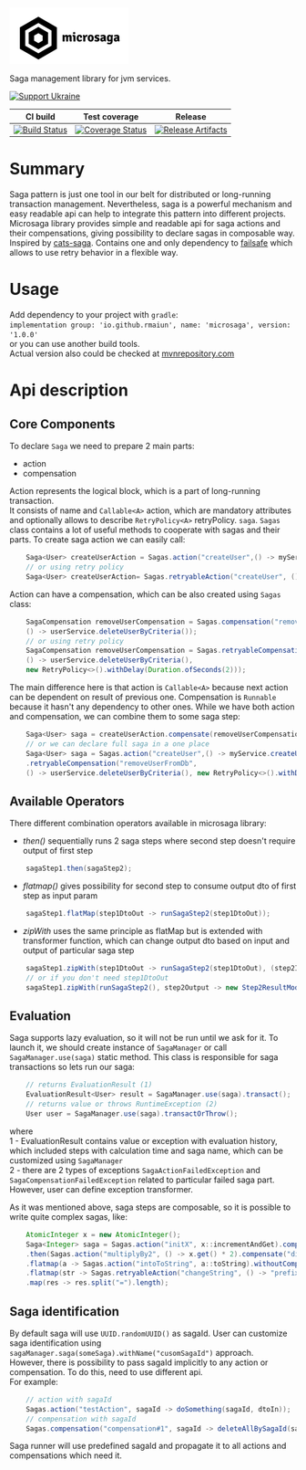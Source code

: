 ![Screenshot](logo.png)

Saga management library for jvm services.

[![Support Ukraine](https://img.shields.io/static/v1?label=United24&message=Support%20Ukraine&color=lightgrey&link=https%3A%2F%2Fu24.gov.ua&logo=data%3Aimage%2Fpng%3Bbase64%2CiVBORw0KGgoAAAANSUhEUgAAASwAAADICAYAAABS39xVAAAAAXNSR0IArs4c6QAAAARnQU1BAACxjwv8YQUAAAAJcEhZcwAADsMAAA7DAcdvqGQAAANKSURBVHhe7dZBThRhFEbRnx1IgvtFiIoxbgemOHLAhAoJ1QyaBahroKxqE%2BMS6iZncPKSbwE3b4yr6W58en4Z148zwC5tjbqabrdgvZ59PS5nn2eAfVobtbbquAXrcBquJ4B9Wht1%2BrQEC9g9wQIyBAvIECwgQ7CADMECMgQLyBAsIEOwgAzBAjIEC8gQLCBDsIAMwQIyBAvIECwgQ7CADMECMgQLyBAsIEOwgAzBAjIEC8gQLCBDsIAMwQIyBAvIECwgQ7CADMECMgQLyBAsIEOwgAzBAjIEC8gQLCBDsIAMwQIyBAvIECwgQ7CADMECMgQLyBAsIEOwgAzBAjIEC8gQLCBDsIAMwQIyBAvIECwgQ7CADMECMgQLyBAsIEOwgAzBAjIEC8gQLCBDsIAMwQIyBAvIECwgQ7CADMECMgQLyBAsIEOwgAzBAjIEC8gQLCBDsIAMwQIyBAvIECwgQ7CADMECMgQLyBAsIEOwgAzBAjIEC8gQLCBDsIAMwQIyBAvIECwgQ7CADMECMgQLyBAsIEOwgAzBAjIEC8j4F6zL%2BTA%2BHpfxYR0A9mhr1OXzPC5u7g%2Fvv%2F1YLr58B9ilU6Nu7ufx6%2BH88Hs6X9YLsEtbo34%2BvJvH29M4LC9jWZ4Admpt1NqqNVjTGqz5bFkmgJ1aG%2FX2KFhAgWABGYIFZAgWkCFYQIZgARmCBWQIFpAhWECGYAEZggVkCBaQIVhAhmABGYIFZAgWkCFYQIZgARmCBWQIFpAhWECGYAEZggVkCBaQIVhAhmABGYIFZAgWkCFYQIZgARmCBWQIFpAhWECGYAEZggVkCBaQIVhAhmABGYIFZAgWkCFYQIZgARmCBWQIFpAhWECGYAEZggVkCBaQIVhAhmABGYIFZAgWkCFYQIZgARmCBWQIFpAhWECGYAEZggVkCBaQIVhAhmABGYIFZAgWkCFYQIZgARmCBWQIFpAhWECGYAEZggVkCBaQIVhAhmABGYIFZAgWkCFYQIZgARmCBWQIFpAhWECGYAEZggVkCBaQIVhAhmABGYIFZAgWkCFYQIZgARmCBWQIFpAhWECGYAEZggVk%2FBes1%2BX4dwDYpbVRa6uOW7Du3p7Hy1YvgF3aGjWN2z9qCgwkg1n6XwAAAABJRU5ErkJggg%3D%3D)](https://u24.gov.ua)

| CI build                               | Test coverage                                     | Release |
|----------------------------------------|---------------------------------------------------| --- |
| [![Build Status][Badge-GHA]][Link-GHA] | [![Coverage Status][Badge-Codecov]][Link-Codecov] | [![Release Artifacts][Badge-SonatypeReleases]][Link-SonatypeReleases] |

# Summary

Saga pattern is just one tool in our belt for distributed or long-running transaction management.
Nevertheless, saga is a powerful mechanism and easy readable api can help to integrate this pattern into different projects.
Microsaga library provides simple and readable api for saga actions and their compensations, giving possibility to declare sagas in composable way.
Inspired by [cats-saga](https://github.com/VladKopanev/cats-saga).
Contains one and only dependency to [failsafe](https://github.com/failsafe-lib/failsafe) which allows to use retry behavior in a flexible way.

# Usage

Add dependency to your project with `gradle`:  
`implementation group: 'io.github.rmaiun', name: 'microsaga', version: '1.0.0'`  
or you can use another build tools.  
Actual version also could be checked at [mvnrepository.com](https://mvnrepository.com/artifact/io.github.rmaiun/microsaga)

# Api description

## Core Components

To declare `Saga` we need to prepare 2 main parts:

- action
- compensation

Action represents the logical block, which is a part of long-running transaction.  
It consists of name and `Callable<A>` action, which are mandatory attributes and optionally allows to describe `RetryPolicy<A>` retryPolicy.
`saga`. `Sagas` class contains a lot of useful methods to cooperate with sagas and their parts.
To create saga action we can easily call:

```java
    Saga<User> createUserAction = Sagas.action("createUser",() -> myService.createUser(user));
    // or using retry policy
    Saga<User> createUserAction= Sagas.retryableAction("createUser", () -> myService.createUser(user), new RetryPolicy<>().withMaxRetries(3));
```  

Action can have a compensation, which can be also created using `Sagas` class:

```java
    SagaCompensation removeUserCompensation = Sagas.compensation("removeUserFromDb",
    () -> userService.deleteUserByCriteria());
    // or using retry policy
    SagaCompensation removeUserCompensation = Sagas.retryableCompensation("removeUserFromDb",
    () -> userService.deleteUserByCriteria(),
    new RetryPolicy<>().withDelay(Duration.ofSeconds(2)));
```  

The main difference here is that action is `Callable<A>` because next action can be dependent on result of previous one.
Compensation is `Runnable` because it hasn't any dependency to other ones.
While we have both action and compensation, we can combine them to some saga step:

```java
    Saga<User> saga = createUserAction.compensate(removeUserCompensation);
    // or we can declare full saga in a one place
    Saga<User> saga = Sagas.action("createUser",() -> myService.createUser(user))
    .retryableCompensation("removeUserFromDb",
    () -> userService.deleteUserByCriteria(), new RetryPolicy<>().withDelay(Duration.ofSeconds(2)));
```  

## Available Operators

There different combination operators available in microsaga library:

* *then()* sequentially runs 2 saga steps where second step doesn't require output of first step

```java
    sagaStep1.then(sagaStep2); 
```

* *flatmap()* gives possibility for second step to consume output dto of first step as input param

```java
    sagaStep1.flatMap(step1DtoOut -> runSagaStep2(step1DtoOut));
```

* *zipWith* uses the same principle as flatMap but is extended with transformer function, which can change output dto based on input and output of particular saga step

```java
    sagaStep1.zipWith(step1DtoOut -> runSagaStep2(step1DtoOut), (step2Input,step2Output) -> new Step2ResultModified());
    // or if you don't need step1DtoOut
    sagaStep1.zipWith(runSagaStep2(), step2Output -> new Step2ResultModified());

```

## Evaluation

Saga supports lazy evaluation, so it will not be run until we ask for it.
To launch it, we should create instance of `SagaManager` or call `SagaManager.use(saga)` static method. This class is responsible for saga transactions
so lets run our saga:

```java
    // returns EvaluationResult (1)
    EvaluationResult<User> result = SagaManager.use(saga).transact();
    // returns value or throws RuntimeException (2)    
    User user = SagaManager.use(saga).transactOrThrow();
```

where  
1 - EvaluationResult contains value or exception with evaluation history, which included steps with calculation time and saga name, which can be customized using `SagaManager`  
2 - there are 2 types of exceptions `SagaActionFailedException` and `SagaCompensationFailedException` related to particular failed saga part. However, user can define exception transformer.

As it was mentioned above, saga steps are composable, so it is possible to write quite complex sagas, like:

```java
    AtomicInteger x = new AtomicInteger();
    Saga<Integer> saga = Sagas.action("initX", x::incrementAndGet).compensate("intoToZero", () -> x.set(0))
    .then(Sagas.action("multiplyBy2", () -> x.get() * 2).compensate("divideBy2", () -> x.set(x.get() / 2)))
    .flatmap(a -> Sagas.action("intoToString", a::toString).withoutCompensation())
    .flatmap(str -> Sagas.retryableAction("changeString", () -> "prefix=" + str, new RetryPolicy<String>().withMaxRetries(2)).withoutCompensation())
    .map(res -> res.split("=").length);
```  

## Saga identification
By default saga will use `UUID.randomUUID()` as sagaId. User can customize saga identification using
`sagaManager.saga(someSaga).withName("cusomSagaId")` approach.  
However, there is possibility to pass sagaId implicitly to any action or compensation. To do this, need to use different api.  
For example:
```java
    // action with sagaId
    Sagas.action("testAction", sagaId -> doSomething(sagaId, dtoIn));
    // compensation with sagaId
    Sagas.compensation("compensation#1", sagaId -> deleteAllBySagaId(sagaId));
```
Saga runner will use predefined sagaId and propagate it to all actions and compensations which need it.

[Link-Codecov]: https://codecov.io/gh/rmaiun/microsaga?branch=main "Codecov"

[Link-GHA]: https://github.com/rmaiun/microsaga/actions "github actions"

[Link-SonatypeReleases]: https://repo1.maven.org/maven2/io/github/rmaiun/microsaga/ "Sonatype Release"

[Badge-Codecov]: https://codecov.io/gh/rmaiun/microsaga/branch/main/graph/badge.svg "Codecov"

[Badge-GHA]: https://github.com/rmaiun/microsaga/actions/workflows/microsaga.yml/badge.svg "Github actions"

[Badge-SonatypeReleases]: https://img.shields.io/badge/release-1.0.0-blueviolet "Sonatype Releases"